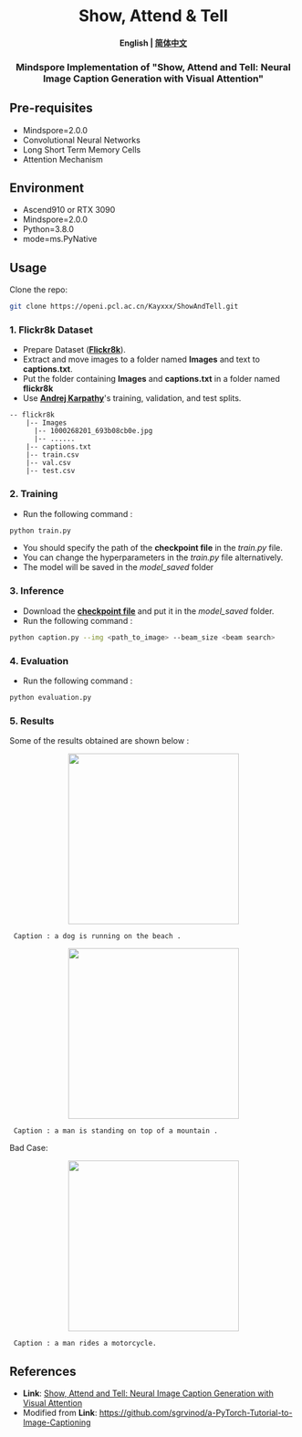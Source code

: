 # 
<h1 align="center">
        Show, Attend & Tell
</h1>
<h4 align="center">
    <p>
        <b>English</b> |
        <a href="https://openi.pcl.ac.cn/Kayxxx/ShowAndTell/src/branch/master/README_zh.md">简体中文</a>
    </p>
</h4>
<h3 align="center">
    <p>Mindspore Implementation of "Show, Attend and Tell: Neural Image Caption Generation with Visual Attention"</p>
</h3>


## Pre-requisites

* Mindspore=2.0.0
* Convolutional Neural Networks
* Long Short Term Memory Cells
* Attention Mechanism

## Environment
* Ascend910 or RTX 3090
* Mindspore=2.0.0
* Python=3.8.0
* mode=ms.PyNative

## Usage
Clone the repo:
```bash
git clone https://openi.pcl.ac.cn/Kayxxx/ShowAndTell.git
```

### 1. Flickr8k Dataset 
* Prepare Dataset  ([**Flickr8k**](https://www.kaggle.com/shadabhussain/flickr8k)). 
* Extract and move images to a folder named **Images** and text to **captions.txt**. 
* Put the folder containing **Images** and **captions.txt** in a folder named **flickr8k** 
* Use [**Andrej Karpathy**](http://cs.stanford.edu/people/karpathy/deepimagesent/caption_datasets.zip)'s training, validation, and test splits.
```angular2html
-- flickr8k
    |-- Images
      |-- 1000268201_693b08cb0e.jpg
      |-- ......
    |-- captions.txt
    |-- train.csv
    |-- val.csv
    |-- test.csv
```

### 2. Training
* Run the following command : 
```bash
python train.py
```
* You should specify the path of the **checkpoint file** in the _train.py_ file.
* You can change the hyperparameters in the _train.py_ file alternatively.
* The model will be saved in the _model_saved_ folder
### 3. Inference
* Download the [**checkpoint file**](https://openi.pcl.ac.cn/Kayxxx/ShowAndTell/src/branch/master/model_saved) and put it in the _model_saved_ folder.
* Run the following command : 
```bash
python caption.py --img <path_to_image> --beam_size <beam search>
```
### 4. Evaluation
* Run the following command : 
```bash
python evaluation.py
```


### 5. Results
Some of the results obtained are shown below :
<p align="center">
  <img width="299" height="299" src="output/dog_out.png">
</p>
<pre><code> Caption : a dog is running on the beach . </code></pre> 

<p align="center">
  <img width="299" height="299" src="output/hiking_out.png">
</p>
<pre><code> Caption : a man is standing on top of a mountain . </code></pre> 

Bad Case: 
<p align="center">
  <img width="299" height="299" src="F:\ShowAttendTell\output\motocycle_out.png">
</p>
<pre><code> Caption : a man rides a motorcycle. </code></pre> 


## References
* **Link**: [Show, Attend and Tell: Neural Image Caption Generation with Visual Attention](https://arxiv.org/abs/1502.03044)
* Modified from **Link**: https://github.com/sgrvinod/a-PyTorch-Tutorial-to-Image-Captioning